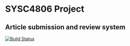 # SYSC4806 Project 
## Article submission and review system

[![Build Status](https://travis-ci.org/dhrubomoy/sysc4806-lab.svg?branch=master)](https://travis-ci.org/dhrubomoy/sysc4806-lab)
